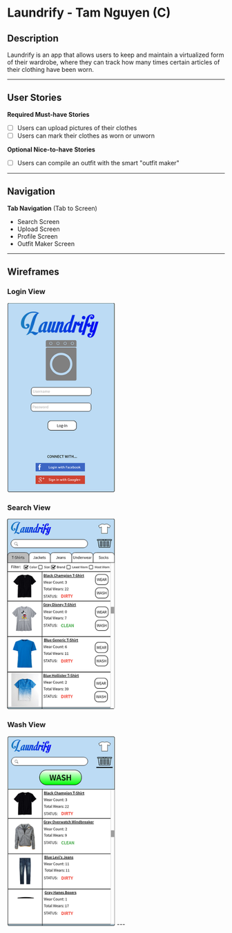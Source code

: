 # Laundrify - Tam Nguyen (C)
 
## Description
Laundrify is an app that allows users to keep and maintain a virtualized form of their wardrobe, where they can track how many times certain articles of their clothing have been worn. 

---
## User Stories

**Required Must-have Stories**
- [ ] Users can upload pictures of their clothes
- [ ] Users can mark their clothes as worn or unworn

**Optional Nice-to-have Stories**
- [ ] Users can compile an outfit with the smart "outfit maker"
---
## Navigation

**Tab Navigation** (Tab to Screen)
 * Search Screen
 * Upload Screen
 * Profile Screen
 * Outfit Maker Screen
 
---
## Wireframes
### Login View
<img src="https://github.com/mtwynn/Laundrify/blob/master/1.PNG" width="250">

### Search View
<img src="https://github.com/mtwynn/Laundrify/blob/master/2.PNG" width="250">

### Wash View
<img src="https://github.com/mtwynn/Laundrify/blob/master/3.PNG" width="250">
---
